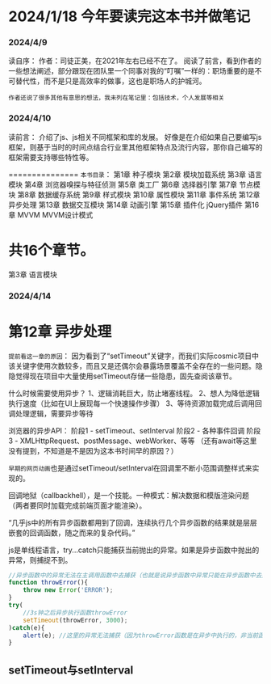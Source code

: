 # 2024/1/18 今年要读完这本书并做笔记

### 2024/4/9
读自序：
作者：司徒正美，在2021年左右已经不在了。
阅读了前言，看到作者的一些想法阐述，部分跟现在团队里一个同事对我的“叮嘱”一样的：职场重要的是不可替代性，而不是只是高效率的做事，这也是职场人的护城河。

`作者还说了很多其他有意思的想法，我未列在笔记里：包括技术，个人发展等相关`

### 2024/4/10
读前言：
介绍了js、js相关不同框架和库的发展。
好像是在介绍如果自己要编写js框架，则基于当时的时间点结合行业里其他框架特点及流行内容，那你自己编写的框架需要支持哪些特性等。

===============
`本书目录`：
第1章 种子模块
第2章 模块加载系统
第3章 语言模块
第4章 浏览器嗅探与特征侦测
第5章 类工厂
第6章 选择器引擎
第7章 节点模块
第8章 数据缓存系统
第9章 样式模块
第10章 属性模块
第11章 事件系统
第12章 异步处理
第13章 数据交互模块
第14章 动画引擎
第15章 插件化
    jQuery插件
第16章 MVVM
    MVVM设计模式

共16个章节。
================
第3章 语言模块
### 2024/4/14


# 第12章 异步处理
`提前看这一章的原因`： 因为看到了“setTimeout”关键字，而我们实际cosmic项目中该关键字使用次数较多，而且又是还偶尔会暴露场景覆盖不全存在的一些问题。隐隐觉得现在项目中大量使用setTimeout存储一些隐患，固先查阅该章节。

什么时候需要使用异步？
1、逻辑消耗巨大，防止堵塞线程。
2、想人为降低逻辑执行速度（比如在UI上展现每一个快速操作步骤）
3、等待资源加载完成后调用回调处理逻辑，需要异步等待

浏览器的异步API：
阶段1 - setTimeout、setInterval
阶段2 - 各种事件回调
阶段3 - XMLHttpRequest、postMessage、webWorker、等等
（还有await等这里没有提到，不知道是不是因为这本书时间早的原因？）

`早期的网页动画`也是通过setTimeout/setInterval在回调里不断小范围调整样式来实现的。

回调地狱（callbackhell），是一个技能。一种模式：解决数据和模版渲染问题（两者要同时加载完成前端页面才能渲染）。

“几乎js中的所有异步函数都用到了回调，连续执行几个异步函数的结果就是层层嵌套的回调函数，随之而来的复杂代码。”

js是单线程语言，try...catch只能捕获当前抛出的异常。如果是异步函数中抛出的异常，则捕捉不到。
```javascript
//异步函数中的异常无法在主调用函数中去捕获（也就是说异步函数中异常只能在异步函数中去处理，外面无法处理）
function throwError(){
    throw new Error('ERROR');
}
try(
    //3s钟之后异步执行函数throwError
    setTimeout(throwError, 3000);
)catch(e){
    alert(e); //这里的异常无法捕获（因为throwError函数是在异步中执行的，非当前函数）
}
```
## setTimeout与setInterval

